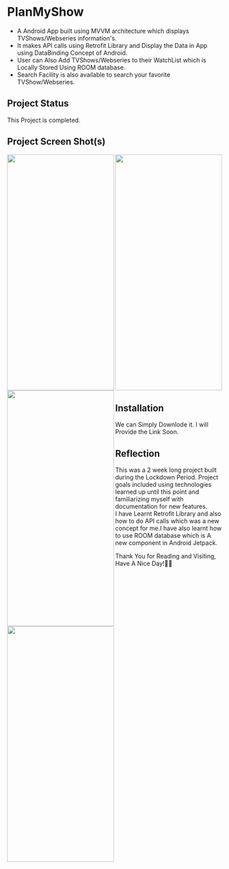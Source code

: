 # 


# **PlanMyShow**
- A Android App built using MVVM architecture which displays TVShows/Webseries information's. 
- It makes API calls using Retrofit Library and Display the Data in App using DataBinding Concept of Android. 
- User can Also Add TVShows/Webseries to their WatchList which is Locally Stored Using ROOM database.
- Search Facility is also available to search your favorite TVShow/Webseries. 


## **Project Status**
This Project is completed.

## **Project Screen Shot(s)**
<img  align = "left" width="250" height="550" src="https://i.postimg.cc/BQyJyT3B/Screenshot-20210714-211438.png">
<img  align = "left" width="250" height="550" src="https://i.postimg.cc/YSBM2th4/Screenshot-20210714-211926.png">
<img  align = "left" width="250" height="550" src="https://i.postimg.cc/QtXD5Sgh/Screenshot-20210714-211950.png">
<img  width="250" height="550" src="https://i.postimg.cc/Px2jMZKZ/Screenshot-20210714-212059.png">






## **Installation** 

We can Simply Downlode it. I will Provide the Link Soon.

## **Reflection**

This was a 2 week long project built during the Lockdown Period. Project goals included using technologies learned up until this point and familiarizing myself with documentation for new features.  
I have Learnt Retrofit Library and also how to do API calls which was a new concept for me.I have also learnt how to use ROOM database which is A new component in Android Jetpack.

Thank You for Reading and Visiting, Have A Nice Day!💚💙
